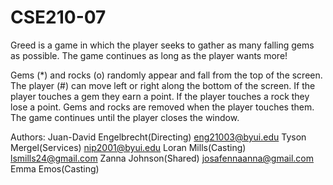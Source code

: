 # CSE210-07
Greed is a game in which the player seeks to gather as many falling gems as possible. The game continues as long as the player wants more!

Gems (*) and rocks (o) randomly appear and fall from the top of the screen.
The player (#) can move left or right along the bottom of the screen.
If the player touches a gem they earn a point.
If the player touches a rock they lose a point.
Gems and rocks are removed when the player touches them.
The game continues until the player closes the window.

Authors: 
Juan-David Engelbrecht(Directing) eng21003@byui.edu
Tyson Mergel(Services) nip2001@byui.edu
Loran Mills(Casting) lsmills24@gmail.com
Zanna Johnson(Shared) josafennaanna@gmail.com
Emma Emos(Casting) 